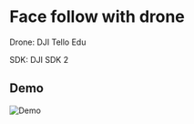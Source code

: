 # Face follow with drone

Drone: DJI Tello Edu

SDK: DJI SDK 2

## Demo

<img src="https://i.imgflip.com/4vy6rb.gif" title="Demo"/>
